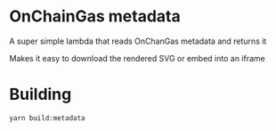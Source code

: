 # OnChainGas metadata

A super simple lambda that reads OnChanGas metadata and returns it

Makes it easy to download the rendered SVG or embed into an iframe

# Building

```bash
yarn build:metadata
```
